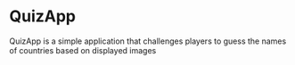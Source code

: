 # QuizApp
QuizApp is a simple application that challenges players to guess the names of countries based on displayed images
